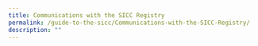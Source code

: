 ```yaml
---
title: Communications with the SICC Registry
permalink: /guide-to-the-sicc/Communications-with-the-SICC-Registry/
description: ""
---
```

